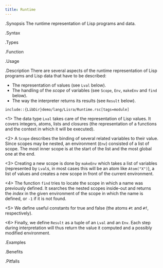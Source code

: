 ```yaml
---
title: Runtime
---
```


.Synopsis
The runtime representation of Lisp programs and data.

.Syntax

.Types

.Function
       
.Usage

.Description
There are several aspects of the runtime representation of Lisp programs and Lisp data
that have to be described:

*  The representation of values (see `Lval` below).
*  The handling of the _scope_ of variables (see `Scope`, `Env`, `makeEnv` and `find` below).
*  The way the interpreter returns its results (see `Result` below).


```rascal
include::{LibDir}demo/lang/Lisra/Runtime.rsc[tags=module]
```

                
<1> The data type `Lval` takes care of the representation of Lisp values.
    It covers integers, atoms, lists and closures (the representation of a functions and
    the context in which it will be executed).

<2> A `Scope` describes the binding of several related variables to their value.
    Since scopes may be nested, an environment (`Env`) consisted of a list of scope.
   The most inner scope is at the start of the list and the most global one at the end.

<3> Creating a new scope is done by `makeEnv` which takes a list of variables
    (represented by `Lval`s, in most cases this will be an atom like `Atom("X")`),
    a list of values and creates a new scope in front of the current environment.

<4> The function `find` tries to locate the scope in which a name was previously defined.
    It searches the nested scopes inside-out and returns the _index_ in the given environment
   of the scope in which the name is defined, or `-1` if it is not found.

<5> We define useful constants for true and false (the atoms `#t` and `#f`, respectively).

<6> Finally, we define `Result` as a tuple of an `Lval` and an `Env`.
    Each step during interpretation will thus return the value it computed and
    a possibly modified environment.

.Examples

.Benefits

.Pitfalls

